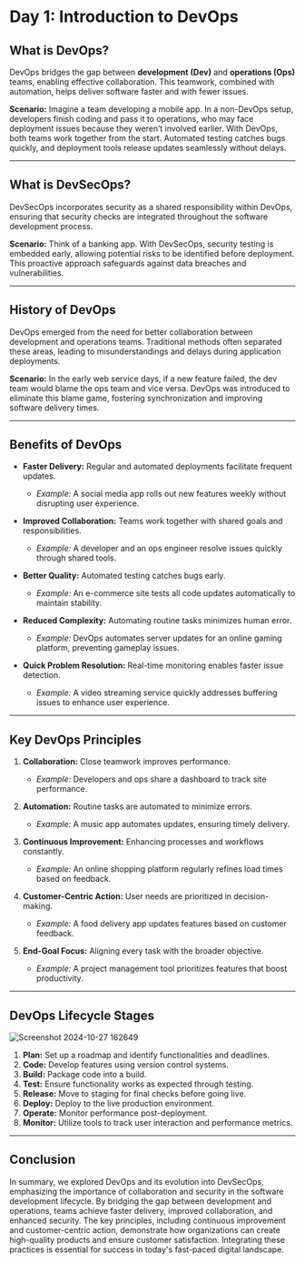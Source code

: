 # Day 1: Introduction to DevOps

## What is DevOps?
DevOps bridges the gap between **development (Dev)** and **operations (Ops)** teams, enabling effective collaboration. This teamwork, combined with automation, helps deliver software faster and with fewer issues.

**Scenario:** Imagine a team developing a mobile app. In a non-DevOps setup, developers finish coding and pass it to operations, who may face deployment issues because they weren’t involved earlier. With DevOps, both teams work together from the start. Automated testing catches bugs quickly, and deployment tools release updates seamlessly without delays.

---

## What is DevSecOps?
DevSecOps incorporates security as a shared responsibility within DevOps, ensuring that security checks are integrated throughout the software development process.

**Scenario:** Think of a banking app. With DevSecOps, security testing is embedded early, allowing potential risks to be identified before deployment. This proactive approach safeguards against data breaches and vulnerabilities.

---

## History of DevOps
DevOps emerged from the need for better collaboration between development and operations teams. Traditional methods often separated these areas, leading to misunderstandings and delays during application deployments.

**Scenario:** In the early web service days, if a new feature failed, the dev team would blame the ops team and vice versa. DevOps was introduced to eliminate this blame game, fostering synchronization and improving software delivery times.

---

## Benefits of DevOps

- **Faster Delivery:** Regular and automated deployments facilitate frequent updates.
  - *Example:* A social media app rolls out new features weekly without disrupting user experience.

- **Improved Collaboration:** Teams work together with shared goals and responsibilities.
  - *Example:* A developer and an ops engineer resolve issues quickly through shared tools.

- **Better Quality:** Automated testing catches bugs early.
  - *Example:* An e-commerce site tests all code updates automatically to maintain stability.

- **Reduced Complexity:** Automating routine tasks minimizes human error.
  - *Example:* DevOps automates server updates for an online gaming platform, preventing gameplay issues.

- **Quick Problem Resolution:** Real-time monitoring enables faster issue detection.
  - *Example:* A video streaming service quickly addresses buffering issues to enhance user experience.

---

## Key DevOps Principles

1. **Collaboration:** Close teamwork improves performance.
   - *Example:* Developers and ops share a dashboard to track site performance.

2. **Automation:** Routine tasks are automated to minimize errors.
   - *Example:* A music app automates updates, ensuring timely delivery.

3. **Continuous Improvement:** Enhancing processes and workflows constantly.
   - *Example:* An online shopping platform regularly refines load times based on feedback.

4. **Customer-Centric Action:** User needs are prioritized in decision-making.
   - *Example:* A food delivery app updates features based on customer feedback.

5. **End-Goal Focus:** Aligning every task with the broader objective.
   - *Example:* A project management tool prioritizes features that boost productivity.

---

## DevOps Lifecycle Stages

![Screenshot 2024-10-27 162649](https://github.com/user-attachments/assets/90253a14-1c53-4971-808f-546868d9ff13)

1. **Plan:** Set up a roadmap and identify functionalities and deadlines.
2. **Code:** Develop features using version control systems.
3. **Build:** Package code into a build.
4. **Test:** Ensure functionality works as expected through testing.
5. **Release:** Move to staging for final checks before going live.
6. **Deploy:** Deploy to the live production environment.
7. **Operate:** Monitor performance post-deployment.
8. **Monitor:** Utilize tools to track user interaction and performance metrics.

---

## Conclusion
In summary, we explored DevOps and its evolution into DevSecOps, emphasizing the importance of collaboration and security in the software development lifecycle. By bridging the gap between development and operations, teams achieve faster delivery, improved collaboration, and enhanced security. The key principles, including continuous improvement and customer-centric action, demonstrate how organizations can create high-quality products and ensure customer satisfaction. Integrating these practices is essential for success in today's fast-paced digital landscape.


